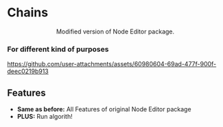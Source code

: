 # Chains

<p align="center">Modified version of Node Editor package.</p>

### For different kind of purposes


https://github.com/user-attachments/assets/60980604-69ad-477f-900f-deec0219b913


## Features

* **Same as before:** All Features of original Node Editor package
* **PLUS:** Run algorith!
